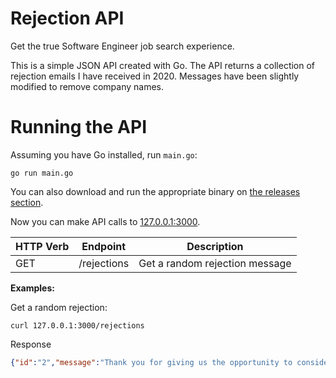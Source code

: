 # Rejection API

Get the true Software Engineer job search experience.

This is a simple JSON API created with Go. The API returns a collection of rejection emails I have received in 2020. Messages have been slightly modified to remove company names.

# Running the API

Assuming you have Go installed, run `main.go`:

```
go run main.go
```

You can also download and run the appropriate binary on [the releases section](https://github.com/nelsonfigueroa/rejection_api/releases/tag/v0.1).

Now you can make API calls to [127.0.0.1:3000](http://127.0.0.1:3000).

| HTTP Verb | Endpoint   | Description                    |
|-----------|------------|--------------------------------|
| GET       | /rejections | Get a random rejection message 

**Examples:**

Get a random rejection:

```
curl 127.0.0.1:3000/rejections
```

Response

```json
{"id":"2","message":"Thank you for giving us the opportunity to consider you for employment. We have reviewed your background and qualifications and find that we do not have an appropriate position for you at this time."}
```
